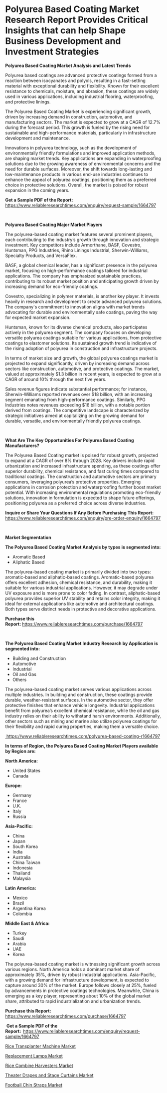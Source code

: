 <p><h1>Polyurea Based Coating Market Research Report Provides Critical Insights that can help Shape Business Development and Investment Strategies</h1></p><p><strong>Polyurea Based Coating Market Analysis and Latest Trends</strong></p>
<p><p>Polyurea based coatings are advanced protective coatings formed from a reaction between isocyanates and polyols, resulting in a fast-setting material with exceptional durability and flexibility. Known for their excellent resistance to chemicals, moisture, and abrasion, these coatings are widely used in various applications, including industrial flooring, waterproofing, and protective linings. </p><p>The Polyurea Based Coating Market is experiencing significant growth, driven by increasing demand in construction, automotive, and manufacturing sectors. The market is expected to grow at a CAGR of 12.7% during the forecast period. This growth is fueled by the rising need for sustainable and high-performance materials, particularly in infrastructure development and maintenance. </p><p>Innovations in polyurea technology, such as the development of environmentally friendly formulations and improved application methods, are shaping market trends. Key applications are expanding in waterproofing solutions due to the growing awareness of environmental concerns and the need for durable surfaces. Moreover, the shift towards long-lasting and low-maintenance products in various end-use industries continues to enhance the appeal of polyurea coatings, positioning them as a preferred choice in protective solutions. Overall, the market is poised for robust expansion in the coming years.</p></p>
<p><strong>Get a Sample PDF of the Report:&nbsp;</strong> <a href="https://www.reliableresearchtimes.com/enquiry/request-sample/1664797?utm_campaign=1355&utm_medium=2&utm_source=Github&utm_content=ia&utm_term=29092024&utm_id=polyurea-based-coating">https://www.reliableresearchtimes.com/enquiry/request-sample/1664797</a></p>
<p>&nbsp;</p>
<p><strong>Polyurea Based Coating Major Market Players</strong></p>
<p><p>The polyurea-based coating market features several prominent players, each contributing to the industry’s growth through innovation and strategic investment. Key competitors include Armorthane, BASF, Covestro, Huntsman, PPG Industries, Rhino Linings Industrial, Sherwin-Williams, Specialty Products, and VersaFlex.</p><p>BASF, a global chemical leader, has a significant presence in the polyurea market, focusing on high-performance coatings tailored for industrial applications. The company has emphasized sustainable practices, contributing to its robust market position and anticipating growth driven by increasing demand for eco-friendly coatings.</p><p>Covestro, specializing in polymer materials, is another key player. It invests heavily in research and development to create advanced polyurea solutions. The company's commitment to innovation aligns with market trends advocating for durable and environmentally safe coatings, paving the way for expected market expansion.</p><p>Huntsman, known for its diverse chemical products, also participates actively in the polyurea segment. The company focuses on developing versatile polyurea coatings suitable for various applications, from protective coatings to elastomer solutions. Its sustained growth trend is indicative of the rising adoption of polyurea in construction and infrastructure projects.</p><p>In terms of market size and growth, the global polyurea coatings market is projected to expand significantly, driven by increasing demand across sectors like construction, automotive, and protective coatings. The market, valued at approximately $1.3 billion in recent years, is expected to grow at a CAGR of around 10% through the next five years.</p><p>Sales revenue figures indicate substantial performance; for instance, Sherwin-Williams reported revenues over $18 billion, with an increasing segment emanating from high-performance coatings. Similarly, PPG Industries notes revenues exceeding $16 billion, with a notable portion derived from coatings. The competitive landscape is characterized by strategic initiatives aimed at capitalizing on the growing demand for durable, versatile, and environmentally friendly polyurea coatings.</p></p>
<p>&nbsp;</p>
<p><strong>What Are The Key Opportunities For Polyurea Based Coating Manufacturers?</strong></p>
<p><p>The Polyurea Based Coating market is poised for robust growth, projected to expand at a CAGR of over 8% through 2028. Key drivers include rapid urbanization and increased infrastructure spending, as these coatings offer superior durability, chemical resistance, and fast curing times compared to traditional coatings. The construction and automotive sectors are primary consumers, leveraging polyurea’s protective properties. Emerging applications in corrosion protection and waterproofing further boost market potential. With increasing environmental regulations promoting eco-friendly solutions, innovation in formulation is expected to shape future offerings, positioning polyurea as a preferred choice across diverse industries.</p></p>
<p><strong>Inquire or Share Your Questions If Any Before Purchasing This Report:</strong> <a href="https://www.reliableresearchtimes.com/enquiry/pre-order-enquiry/1664797?utm_campaign=1355&utm_medium=2&utm_source=Github&utm_content=ia&utm_term=29092024&utm_id=polyurea-based-coating">https://www.reliableresearchtimes.com/enquiry/pre-order-enquiry/1664797</a></p>
<p>&nbsp;</p>
<p><strong>Market Segmentation</strong></p>
<p><strong>The Polyurea Based Coating Market Analysis by types is segmented into:</strong></p>
<p><ul><li>Aromatic Based</li><li>Aliphatic Based</li></ul></p>
<p><p>The polyurea-based coating market is primarily divided into two types: aromatic-based and aliphatic-based coatings. Aromatic-based polyurea offers excellent adhesion, chemical resistance, and durability, making it suitable for various industrial applications. However, it may degrade under UV exposure and is more prone to color fading. In contrast, aliphatic-based polyurea provides superior UV stability and retains color integrity, making it ideal for external applications like automotive and architectural coatings. Both types serve distinct needs in protective and decorative applications.</p></p>
<p><strong>Purchase this Report:&nbsp;</strong><a href="https://www.reliableresearchtimes.com/purchase/1664797?utm_campaign=1355&utm_medium=2&utm_source=Github&utm_content=ia&utm_term=29092024&utm_id=polyurea-based-coating">https://www.reliableresearchtimes.com/purchase/1664797</a></p>
<p>&nbsp;</p>
<p><strong>The Polyurea Based Coating Market Industry Research by Application is segmented into:</strong></p>
<p><ul><li>Building and Construction</li><li>Automotive</li><li>Industrial</li><li>Oil and Gas</li><li>Others</li></ul></p>
<p><p>The polyurea-based coating market serves various applications across multiple industries. In building and construction, these coatings provide durable, weather-resistant surfaces. In the automotive sector, they offer protective finishes that enhance vehicle longevity. Industrial applications benefit from polyurea’s excellent chemical resistance, while the oil and gas industry relies on their ability to withstand harsh environments. Additionally, other sectors such as mining and marine also utilize polyurea coatings for their flexibility and rapid curing properties, making them a versatile choice.</p></p>
<p><a href="https://www.reliableresearchtimes.com/polyurea-based-coating-r1664797?utm_campaign=1355&utm_medium=2&utm_source=Github&utm_content=ia&utm_term=29092024&utm_id=polyurea-based-coating">&nbsp;https://www.reliableresearchtimes.com/polyurea-based-coating-r1664797</a></p>
<p><strong>In terms of Region, the Polyurea Based Coating Market Players available by Region are:</strong></p>
<p>
    <p> <strong> North America: </strong>
        <ul>
            <li>United States</li>
            <li>Canada</li>
        </ul>
        </p> 
    <p> <strong> Europe: </strong>
        <ul>
            <li>Germany</li>
            <li>France</li>
            <li>U.K.</li>
            <li>Italy</li>
            <li>Russia</li>
        </ul>
        </p> 
    <p> <strong> Asia-Pacific: </strong>
        <ul>
            <li>China</li>
            <li>Japan</li>
            <li>South Korea</li>
            <li>India</li>
            <li>Australia</li>
            <li>China Taiwan</li>
            <li>Indonesia</li>
            <li>Thailand</li>
            <li>Malaysia</li>
        </ul>
        </p> 
    <p> <strong> Latin America: </strong>
        <ul>
            <li>Mexico</li>
            <li>Brazil</li>
            <li>Argentina Korea</li>
            <li>Colombia</li>
        </ul>
        </p> 
    <p> <strong> Middle East & Africa: </strong>
        <ul>
            <li>Turkey</li>
            <li>Saudi</li>
            <li>Arabia</li>
            <li>UAE</li>
            <li>Korea</li>
        </ul>
    </p>
    </p>
<p><p>The polyurea-based coating market is witnessing significant growth across various regions. North America holds a dominant market share of approximately 35%, driven by robust industrial applications. Asia-Pacific, with a growing demand for infrastructure development, is expected to capture around 30% of the market. Europe follows closely at 25%, fueled by advancements in protective coatings technologies. Meanwhile, China is emerging as a key player, representing about 10% of the global market share, attributed to rapid industrialization and urbanization trends.</p></p>
<p><strong>Purchase this Report: </strong><a href="https://www.reliableresearchtimes.com/purchase/1664797?utm_campaign=1355&utm_medium=2&utm_source=Github&utm_content=ia&utm_term=29092024&utm_id=polyurea-based-coating">https://www.reliableresearchtimes.com/purchase/1664797</a></p>
<p>&nbsp;<strong>Get a Sample PDF of the Report:&nbsp;&nbsp;</strong><a href="https://www.reliableresearchtimes.com/enquiry/request-sample/1664797?utm_campaign=1355&utm_medium=2&utm_source=Github&utm_content=ia&utm_term=29092024&utm_id=polyurea-based-coating">https://www.reliableresearchtimes.com/enquiry/request-sample/1664797</a></p>
<p><strong></strong></p>
<p><p><a href="https://issuu.com/reportprime-2/docs/rice-transplanter-machine-market-si_53e290d76ca62a?utm_campaign=1355&utm_medium=2&utm_source=Github&utm_content=ia&utm_term=29092024&utm_id=polyurea-based-coating">Rice Transplanter Machine Market</a></p><p><a href="https://www.linkedin.com/pulse/strategic-roadmap-global-replacement-lamps-market-insights-opportunities-jlmxf?utm_campaign=1355&utm_medium=2&utm_source=Github&utm_content=ia&utm_term=29092024&utm_id=polyurea-based-coating">Replacement Lamps Market</a></p><p><a href="https://issuu.com/reportprime-2/docs/rice-combine-harvesters-market-size_b494ec841ff7ba?utm_campaign=1355&utm_medium=2&utm_source=Github&utm_content=ia&utm_term=29092024&utm_id=polyurea-based-coating">Rice Combine Harvesters Market</a></p><p><a href="https://www.linkedin.com/pulse/theater-drapes-stage-curtains-market-industry-trends-forecast-dn34f?utm_campaign=1355&utm_medium=2&utm_source=Github&utm_content=ia&utm_term=29092024&utm_id=polyurea-based-coating">Theater Drapes and Stage Curtains Market</a></p><p><a href="https://www.linkedin.com/pulse/how-regions-adapting-football-chin-straps-market-global-trends-ig2pf?utm_campaign=1355&utm_medium=2&utm_source=Github&utm_content=ia&utm_term=29092024&utm_id=polyurea-based-coating">Football Chin Straps Market</a></p></p>
